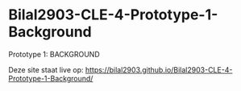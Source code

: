 # Bilal2903-CLE-4-Prototype-1-Background

Prototype 1: BACKGROUND

Deze site staat live op: https://bilal2903.github.io/Bilal2903-CLE-4-Prototype-1-Background/
